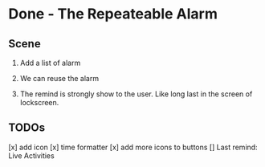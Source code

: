 #  Done - The Repeateable Alarm

## Scene

1. Add a list of alarm

2. We can reuse the alarm

3. The remind is strongly show to the user. Like long last in the screen of lockscreen.

## TODOs

[x] add icon
[x] time formatter
[x] add more icons to buttons
[] Last remind: Live Activities
